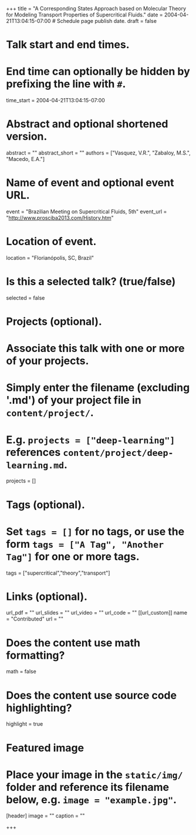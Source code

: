 +++
title = "A Corresponding States Approach based on Molecular Theory for Modeling Transport Properties of Supercritical Fluids."
date = 2004-04-21T13:04:15-07:00  # Schedule page publish date.
draft = false

# Talk start and end times.
#   End time can optionally be hidden by prefixing the line with `#`.
time_start = 2004-04-21T13:04:15-07:00


# Abstract and optional shortened version.
abstract = ""
abstract_short = ""
authors = ["Vasquez, V.R.", "Zabaloy, M.S.", "Macedo, E.A."]

# Name of event and optional event URL.
event = "Brazilian Meeting on Supercritical Fluids, 5th"
event_url = "http://www.prosciba2013.com/History.htm"

# Location of event.
location = "Florianópolis, SC, Brazil"

# Is this a selected talk? (true/false)
selected = false

# Projects (optional).
#   Associate this talk with one or more of your projects.
#   Simply enter the filename (excluding '.md') of your project file in `content/project/`.
#   E.g. `projects = ["deep-learning"]` references `content/project/deep-learning.md`.
projects = []

# Tags (optional).
#   Set `tags = []` for no tags, or use the form `tags = ["A Tag", "Another Tag"]` for one or more tags.
tags = ["supercritical","theory","transport"]

# Links (optional).
url_pdf = ""
url_slides = ""
url_video = ""
url_code = ""
[[url_custom]]
    name = "Contributed"
    url = ""

# Does the content use math formatting?
math = false

# Does the content use source code highlighting?
highlight = true

# Featured image
# Place your image in the `static/img/` folder and reference its filename below, e.g. `image = "example.jpg"`.
[header]
image = ""
caption = ""

+++
